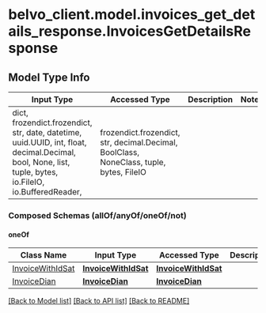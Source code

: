 # belvo_client.model.invoices_get_details_response.InvoicesGetDetailsResponse

## Model Type Info
Input Type | Accessed Type | Description | Notes
------------ | ------------- | ------------- | -------------
dict, frozendict.frozendict, str, date, datetime, uuid.UUID, int, float, decimal.Decimal, bool, None, list, tuple, bytes, io.FileIO, io.BufferedReader,  | frozendict.frozendict, str, decimal.Decimal, BoolClass, NoneClass, tuple, bytes, FileIO |  | 

### Composed Schemas (allOf/anyOf/oneOf/not)
#### oneOf
Class Name | Input Type | Accessed Type | Description | Notes
------------- | ------------- | ------------- | ------------- | -------------
[InvoiceWithIdSat](InvoiceWithIdSat.md) | [**InvoiceWithIdSat**](InvoiceWithIdSat.md) | [**InvoiceWithIdSat**](InvoiceWithIdSat.md) |  | 
[InvoiceDian](InvoiceDian.md) | [**InvoiceDian**](InvoiceDian.md) | [**InvoiceDian**](InvoiceDian.md) |  | 

[[Back to Model list]](../../README.md#documentation-for-models) [[Back to API list]](../../README.md#documentation-for-api-endpoints) [[Back to README]](../../README.md)

